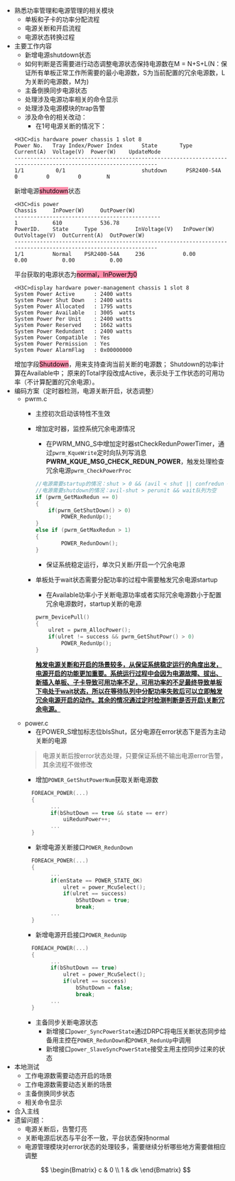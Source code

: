 - 熟悉功率管理和电源管理的相关模块
	- 单板和子卡的功率分配流程
	- 电源关断和开启流程
	- 电源状态转换过程
- 主要工作内容
	- 新增电源shutdown状态
	- 如何判断是否需要进行动态调整电源状态保持电源数在M = N+S+L(N：保证所有单板正常工作所需要的最小电源数，S为当前配置的冗余电源数，L为关断的电源数，M为)
	- 主备倒换同步电源状态
	- 处理涉及电源功率相关的命令显示
	- 处理涉及电源模块的trap告警
	- 涉及命令的相关改动：
		- 在1号电源关断的情况下：
	```vim
	<H3C>dis hardware power chassis 1 slot 8
	Power No.   Tray Index/Power Index      State       Type          Current(A)  Voltage(V)  Power(W)    UpdateMode
	----------------------------------------------------------------------------------------------------------------
	1/1          0/1                        shutdown      PSR2400-54A          0         0         0        N
	
	```
	新增电源<mark style="background: #FF5582A6;">shutdown</mark>状态
	```vim
	<H3C>dis power                                                                                                                                      
	Chassis     InPower(W)     OutPower(W)                                                                                                              
	----------------------------------------------                                                                                                      
	1           610            536.78                                                                                                                   
	PowerID.    State     Type            InVoltage(V)   InPower(W)    OutVoltage(V)  OutCurrent(A)  OutPower(W)                                        
	----------------------------------------------------------------------------------------------------------------                                    
	1/1         Normal    PSR2400-54A     236            0.00           0.00           0.00           0.00                                                  
	```
	平台获取的电源状态为<mark style="background: #FF5582A6;">normal，InPower为0</mark>
	```vim
	<H3C>display hardware power-management chassis 1 slot 8                                                                                             
	System Power Active      : 2400 watts
	System Power Shut Down   : 2400 watts
	System Power Allocated   : 1795 watts
	System Power Available   : 3005  watts
	System Power Per Unit    : 2400 watts
	System Power Reserved    : 1662 watts
	System Power Redundant   : 2400 watts
	System Power Compatible  : Yes
	System Power Permission  : Yes
	System Power AlarmFlag   : 0x00000000
	```
	增加字段<mark style="background: #FF5582A6;">Shutdown</mark>，用来支持查询当前关断的电源数；
	Shutdown的功率计算在Available中；
	原来的Total字段改成Active，表示处于工作状态的可用功率（不计算配置的冗余电源）。
- 编码方案（定时器检测，电源关断开启，状态调整）
	- pwrm.c
		- 主控初次启动该特性不生效
		- 增加定时器，监控系统冗余电源情况
			- 在PWRM_MNG_S中增加定时器stCheckRedunPowerTimer，通过<code>pwrm_KqueWrite</code>定时向队列写消息**PWRM_KQUE_MSG_CHECK_REDUN_POWER**，触发处理检查冗余电源<code>pwrm_CheckPowerProc</code>
			
			```c
			//电源需要startup的情况：shut > 0 && (avil < shut || confredun < actualredun)
			//电源需要shutdown的情况：avil-shut > perunit && wait队列为空
			if (pwrm_GetMaxRedun == 0)
			{
				if(pwrm_GetShutDown() > 0)
					POWER_RedunUp();
			}
			else if (pwrm_GetMaxRedun > 1)
			{
					POWER_RedunDown();
			}
			```
			- 保证系统稳定运行，单次只关断/开启一个冗余电源
		- 单板处于wait状态需要分配功率的过程中需要触发冗余电源startup
			- 在Available功率小于关断电源功率或者实际冗余电源数小于配置冗余电源数时，startup关断的电源
			```c
			pwrm_DevicePull()
			{
				ulret = pwrm_AllocPower();
				if(ulret != success && pwrm_GetShutPowr() > 0)
					POWER_RedunUp();
			}
			```
			**<u>触发电源关断和开启的场景较多，从保证系统稳定运行的角度出发，电源开启的功能更加重要。系统运行过程中会因为电源故障、拔出、新插入单板、子卡导致可用功率不足，可用功率的不足最终导致单板下电处于wait状态，所以在等待队列中分配功率失败后可以立即触发冗余电源开启的动作。其余的情况通过定时检测判断是否开启\关断冗余电源。</u>**
	- power.c
		- 在POWER_S增加标志位bIsShut，区分电源在error状态下是否为主动关断的电源
		>电源关断后按error状态处理，只要保证系统不输出电源error告警，其余流程不做修改
		- 增加<code>POWER_GetShutPowerNum</code>获取关断电源数
		```c
		  FOREACH_POWER(...)
		  {
				...
				if(bShutDown == true && state == err)
					uiRedunPower++;
				...
		  }
		```
		- 新增电源关断接口<code>POWER_RedunDown</code>
		```c
		  FOREACH_POWER(...)
		  {
				...
				if(enState == POWER_STATE_OK)
					ulret = power_McuSelect();
					if(ulret == success)
						bShutDown = true;
						break;
				...
		  }
		```
		- 新增电源开启接口<code>POWER_RedunUp</code>
		```c
		  FOREACH_POWER(...)
		  {
				...
				if(bShutDown == true)
					ulret = power_McuSelect();
					if(ulret == success)
						bShutDown = false;
						break;
				...
		  }
		```
		- 主备同步关断电源状态
			- 新增接口<code>power_SyncPowerState</code>通过DRPC将电压关断状态同步给备用主控在<code>POWER_RedunDown</code>和<code>POWER_RedunUp</code>中调用
			- 新增接口<code>power_SlaveSyncPowerState</code>接受主用主控同步过来的状态
- 本地测试
	- 工作电源数需要动态开启的场景
	- 工作电源数需要动态关断的场景
	- 主备倒换同步状态
	- 相关命令显示
- 合入主线
- 遗留问题：
	- 电源关断后，告警灯亮
	- 关断电源后状态与平台不一致，平台状态保持normal
	- 电源管理模块对error状态的处理较多，需要继续分析哪些地方需要做相应调整

$$
\begin{Bmatrix}
   c & 0 \\
   1 & dk
\end{Bmatrix}
$$